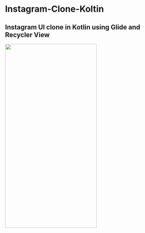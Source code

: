 # Instagram-Clone-Koltin
## Instagram UI clone in Kotlin using Glide and Recycler View

[<img src="https://github.com/AbhiramReddyD/Instagram-UI-Clone-Kotlin/blob/master/insta.jpg" height="600" width="300">](https://github.com/AbhiramReddyD/Instagram-UI-Clone-Kotlin)
